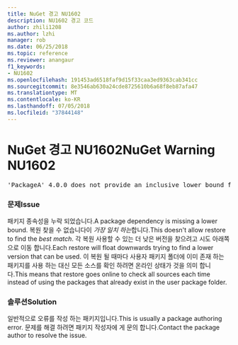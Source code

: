 ```yaml
---
title: NuGet 경고 NU1602
description: NU1602 경고 코드
author: zhili1208
ms.author: lzhi
manager: rob
ms.date: 06/25/2018
ms.topic: reference
ms.reviewer: anangaur
f1_keywords:
- NU1602
ms.openlocfilehash: 191453ad6518faf9d15f33caa3ed9363cab341cc
ms.sourcegitcommit: 8e3546ab630a24cde8725610b6a68f8eb87afa47
ms.translationtype: MT
ms.contentlocale: ko-KR
ms.lasthandoff: 07/05/2018
ms.locfileid: "37844148"
---
```

# <a name="nuget-warning-nu1602"></a><span data-ttu-id="225fe-103">NuGet 경고 NU1602</span><span class="sxs-lookup"><span data-stu-id="225fe-103">NuGet Warning NU1602</span></span>

<pre>'PackageA' 4.0.0 does not provide an inclusive lower bound for dependency 'PackageB' (> 3.5.0). An approximate best match of 3.6.0 was resolved.</pre>

### <a name="issue"></a><span data-ttu-id="225fe-104">문제</span><span class="sxs-lookup"><span data-stu-id="225fe-104">Issue</span></span>
<span data-ttu-id="225fe-105">패키지 종속성을 누락 되었습니다.</span><span class="sxs-lookup"><span data-stu-id="225fe-105">A package dependency is missing a lower bound.</span></span> <span data-ttu-id="225fe-106">복원 찾을 수 없습니다이 *가장 일치 하는*합니다.</span><span class="sxs-lookup"><span data-stu-id="225fe-106">This doesn't allow restore to find the *best match*.</span></span> <span data-ttu-id="225fe-107">각 복원 사용할 수 있는 더 낮은 버전을 찾으려고 시도 아래쪽으로 이동 합니다.</span><span class="sxs-lookup"><span data-stu-id="225fe-107">Each restore will float downwards trying to find a lower version that can be used.</span></span> <span data-ttu-id="225fe-108">이 복원 될 때마다 사용자 패키지 폴더에 이미 존재 하는 패키지를 사용 하는 대신 모든 소스를 확인 하려면 온라인 상태가 것을 의미 합니다.</span><span class="sxs-lookup"><span data-stu-id="225fe-108">This means that restore goes online to check all sources each time instead of using the packages that already exist in the user package folder.</span></span>

### <a name="solution"></a><span data-ttu-id="225fe-109">솔루션</span><span class="sxs-lookup"><span data-stu-id="225fe-109">Solution</span></span>
<span data-ttu-id="225fe-110">일반적으로 오류를 작성 하는 패키지입니다.</span><span class="sxs-lookup"><span data-stu-id="225fe-110">This is usually a package authoring error.</span></span> <span data-ttu-id="225fe-111">문제를 해결 하려면 패키지 작성자에 게 문의 합니다.</span><span class="sxs-lookup"><span data-stu-id="225fe-111">Contact the package author to resolve the issue.</span></span>